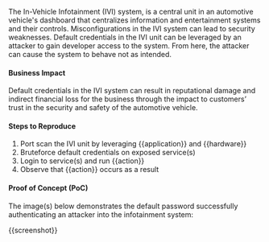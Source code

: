 The In-Vehicle Infotainment (IVI) system, is a central unit in an automotive vehicle's dashboard that centralizes information and entertainment systems and their controls. Misconfigurations in the IVI system can lead to security weaknesses. Default credentials in the IVI unit can be leveraged by an attacker to gain developer access to the system. From here, the attacker can cause the system to behave not as intended.

#### Business Impact

Default credentials in the IVI system can result in reputational damage and indirect financial loss for the business through the impact to customers’ trust in the security and safety of the automotive vehicle.

#### Steps to Reproduce

1. Port scan the IVI unit by leveraging {{application}} and {{hardware}}
1. Bruteforce default credentials on exposed service(s)
1. Login to service(s) and run {{action}}
1. Observe that {{action}} occurs as a result

#### Proof of Concept (PoC)

The image(s) below demonstrates the default password successfully authenticating an attacker into the infotainment system:

{{screenshot}}

